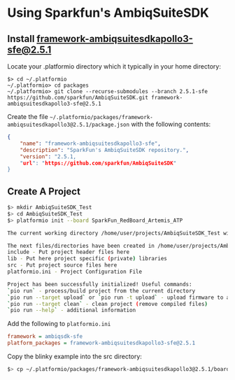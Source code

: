 # Using Sparkfun's AmbiqSuiteSDK

## Install framework-ambiqsuitesdkapollo3-sfe@2.5.1

Locate your .platformio directory which it typically in your home directory:

    $> cd ~/.platformio
    ~/.platformio> cd packages
    ~/.platformio> git clone --recurse-submodules --branch 2.5.1-sfe https://github.com/sparkfun/AmbiqSuiteSDK.git framework-ambiqsuitesdkapollo3-sfe@2.5.1 

Create the file `~/.platformio/packages/framework-ambiqsuitesdkapollo3@2.5.1/package.json` with the following contents:

```json
{
    "name": "framework-ambiqsuitesdkapollo3-sfe",
    "description": "SparkFun's AmbiqSuiteSDK repository.",
    "version": "2.5.1,
    "url": "https://github.com/sparkfun/AmbiqSuiteSDK"
}
```

## Create A Project
```bash
$> mkdir AmbiqSuiteSDK_Test
$> cd AmbiqSuiteSDK_Test
$> platformio init --board SparkFun_RedBoard_Artemis_ATP

The current working directory /home/user/projects/AmbiqSuiteSDK_Test will be used for the project.

The next files/directories have been created in /home/user/projects/AmbiqSuiteSDK_Test
include - Put project header files here
lib - Put here project specific (private) libraries
src - Put project source files here
platformio.ini - Project Configuration File

Project has been successfully initialized! Useful commands:
`pio run` - process/build project from the current directory
`pio run --target upload` or `pio run -t upload` - upload firmware to a target
`pio run --target clean` - clean project (remove compiled files)
`pio run --help` - additional information
```

Add the following to `platformio.ini`
```ini
framework = ambiqsdk-sfe
platform_packages = framework-ambiqsuitesdkapollo3-sfe@2.5.1
```

Copy the blinky example into the src directory:
```bash
$> cp ~/.platformio/packages/framework-ambiqsuitesdkapollo3@2.5.1/boards_sfe/common/examples/blinky/main.c src/
```





